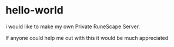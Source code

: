 # hello-world  

i would like to make my own Private RuneScape Server.

If anyone could help me out with this it would be much appreciated

